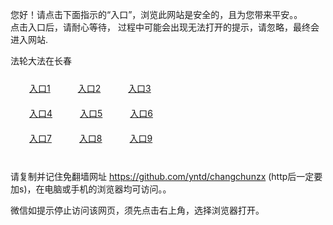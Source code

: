 您好！请点击下面指示的“入口”，浏览此网站是安全的，且为您带来平安。。 <br/>
点击入口后，请耐心等待， 过程中可能会出现无法打开的提示，请忽略，最终会进入网站. </br>

法轮大法在长春<br/>
<div style="padding:10px"><a style="margin:20px" target="_blank" href="https://d2pbgtdz5f5qzs.cloudfront.net/2Qpsp?isilrvyb" id="ccLink1" rel="nofollow">入口1</a> <a target="_blank" style="margin:20px" href="https://d6bsu47xu13ns.cloudfront.net/2Qpsp?wmlwpkqo" id="ccLink2" rel="nofollow">入口2</a> <a style="margin:20px" target="_blank" href="https://d18chuwqb172ow.cloudfront.net/2Qpsp?prhondq" id="ccLink3" rel="nofollow">入口3</a></div>

<div style="padding:10px" ><a style="margin:20px" target="_blank" href="https://d2pbgtdz5f5qzs.cloudfront.net/2Qpsp?isilrvyb" id="ccLink4" rel="nofollow">入口4</a> <a style="margin:20px" href="https://d6bsu47xu13ns.cloudfront.net/2Qpsp?wmlwpkqo" target="_blank" id="ccLink5" rel="nofollow">入口5</a> <a style="margin:20px" href="https://d18chuwqb172ow.cloudfront.net/2Qpsp?prhondq" target="_blank" id="ccLink6" rel="nofollow">入口6</a></div>

<div style="padding:10px"><a style="margin:20px" target="_blank" href="https://d2pbgtdz5f5qzs.cloudfront.net/2Qpsp?isilrvyb" id="ccLink7" rel="nofollow">入口7</a> <a style="margin:20px" href="https://d6bsu47xu13ns.cloudfront.net/2Qpsp?wmlwpkqo" target="_blank" id="ccLink8" rel="nofollow">入口8</a> <a style="margin:20px" target="_blank" href="https://d18chuwqb172ow.cloudfront.net/2Qpsp?prhondq" id="ccLink9" rel="nofollow">入口9</a></div>

<br/>



请复制并记住免翻墙网址 https://github.com/yntd/changchunzx (http后一定要加s)，在电脑或手机的浏览器均可访问。。<br/>

微信如提示停止访问该网页，须先点击右上角，选择浏览器打开。
